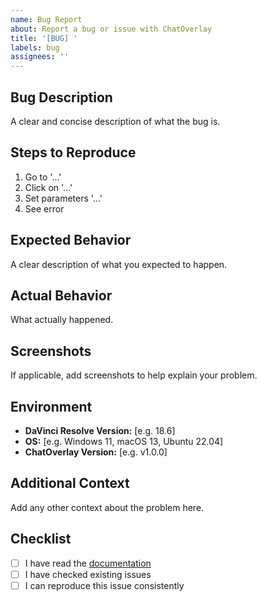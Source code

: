 ```yaml
---
name: Bug Report
about: Report a bug or issue with ChatOverlay
title: '[BUG] '
labels: bug
assignees: ''
---
```


## Bug Description
A clear and concise description of what the bug is.

## Steps to Reproduce
1. Go to '...'
2. Click on '...'
3. Set parameters '...'
4. See error

## Expected Behavior
A clear description of what you expected to happen.

## Actual Behavior
What actually happened.

## Screenshots
If applicable, add screenshots to help explain your problem.

## Environment
- **DaVinci Resolve Version:** [e.g. 18.6]
- **OS:** [e.g. Windows 11, macOS 13, Ubuntu 22.04]
- **ChatOverlay Version:** [e.g. v1.0.0]

## Additional Context
Add any other context about the problem here.

## Checklist
- [ ] I have read the [documentation](https://github.com/Mr-Robby/chat-generator-fuse/blob/main/docs/README.md)
- [ ] I have checked existing issues
- [ ] I can reproduce this issue consistently
